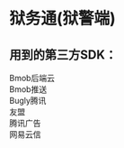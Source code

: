 # 狱务通(狱警端)

## 用到的第三方SDK：
Bmob后端云       
Bmob推送         
Bugly腾讯         
友盟              
腾讯广告          
网易云信


